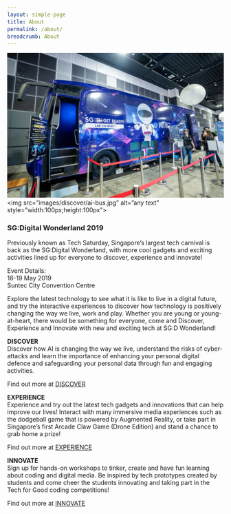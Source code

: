 ```yaml
---
layout: simple-page
title: About
permalink: /about/
breadcrumb: About
---
```


![1](/images/discover/ai-bus.jpg)
<img src=”images/discover/ai-bus.jpg” alt=”any text” style=”width:100px;height:100px”>
### **SG:Digital Wonderland 2019**

Previously known as Tech Saturday, Singapore’s largest tech carnival is back as the SG:Digital Wonderland, with more cool gadgets and exciting activities lined up for everyone to discover, experience and innovate!

Event Details:<br>
18-19 May 2019<br>
Suntec City Convention Centre

Explore the latest technology to see what it is like to live in a digital future, and try the interactive experiences to discover how technology is positively changing the way we live, work and play.  Whether you are young or young-at-heart, there would be something for everyone, come and Discover, Experience and Innovate with new and exciting tech at SG:D Wonderland!

**DISCOVER**<br>
Discover how AI is changing the way we live, understand the risks of cyber-attacks and learn the importance of enhancing your personal digital defence and safeguarding your personal data through fun and engaging activities.

Find out more at [DISCOVER](/discover/)

**EXPERIENCE**<br>
Experience and try out the latest tech gadgets and innovations that can help improve our lives! Interact with many immersive media experiences such as the dodgeball game that is powered by Augmented Reality, or take part in Singapore’s first Arcade Claw Game (Drone Edition) and stand a chance to grab home a prize!

Find out more at [EXPERIENCE](/experience/)

**INNOVATE**<br>
Sign up for hands-on workshops to tinker, create and have fun learning about coding and digital media. Be inspired by tech prototypes created by students and come cheer the students innovating and taking part in the Tech for Good coding competitions!

Find out more at [INNOVATE](/innovate/)


